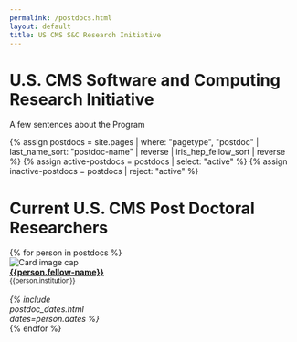 ```yaml
---
permalink: /postdocs.html
layout: default
title: US CMS S&C Research Initiative
---
```


# U.S. CMS Software and Computing Research Initiative


A few sentences about the Program

{% assign postdocs = site.pages | where: "pagetype", "postdoc"
                               | last_name_sort: "postdoc-name"
                               | reverse
                               | iris_hep_fellow_sort
                               | reverse %}
{% assign active-postdocs = postdocs | select: "active" %}
{% assign inactive-postdocs = postdocs | reject: "active" %}


# Current U.S. CMS Post Doctoral Researchers

<div class="container-fluid">
  <div class="row">
    {% for person in postdocs %}
      <div class="card" style="width: 12rem;">
         <img class="card-img-top" src="{{person.photo}}" alt="Card image cap">
         <div class="card-body d-flex flex-column">
           <div class="card-text">
              <b><a href="{{person.permalink}}">{{person.fellow-name}}</a></b><br>
              <small>{{person.institution}}</small><br><br>
           </div>
           <div class="card-text mt-auto"><i>
             {% include postdoc_dates.html dates=person.dates %}
           </i><br></div>
         </div>
      </div>
    {% endfor %}
  </div>
  <br>
</div>
